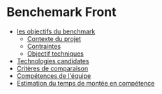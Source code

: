 # Benchemark Front 
- [les objectifs du benchmark]()  
    - [Contexte du projet ]()
    - [Contraintes ]()
    - [Objectif techniques ]()
- [Technologies candidates]()
- [Critères de comparaison]()
- [Compétences de l'équipe]()
- [Estimation du temps de montée en compétence]()